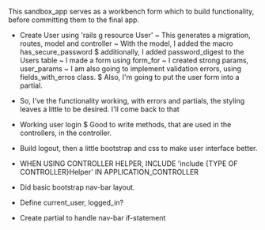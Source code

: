This sandbox_app serves as a workbench form which to build functionality, before committing them to the final app.

* Create User using 'rails g resource User'
  ~ This generates a migration, routes, model and controller
  ~ With the model, I added the macro has_secure_password
    $ additionally, I added password_digest to the Users table
  ~ I made a form using form_for
  ~ I created strong params, user_params
  ~ I am also going to implement validation errors, using fields_with_erros class.
    $ Also, I'm going to put the user form into a partial.  
* So, I've the functionality working, with errors and partials, the styling leaves a little to be desired.  I'll come back to that

* Working user login
    $ Good to write methods, that are used in the controllers, in the controller.
* Build logout, then a little bootstrap and css to make user interface better.  
* WHEN USING CONTROLLER HELPER, INCLUDE 'include {TYPE OF CONTROLLER}Helper'
IN APPLICATION_CONTROLLER

* Did basic bootstrap nav-bar layout.
* Define current_user, logged_in?
* Create partial to handle nav-bar if-statement
